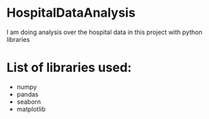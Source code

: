 # HospitalDataAnalysis
I am doing analysis over the hospital data in this project with python libraries

# List of libraries used:
* numpy
* pandas
* seaborn
* matplotlib
